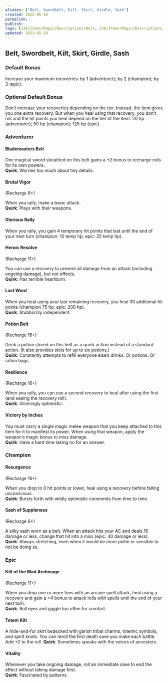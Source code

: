 ```yaml
---
aliases: ["Belt, Swordbelt, Kilt, Skirt, Girdle, Sash"]
created: 2023-05-18
permalink: 
publish: 
tags: [13A/Items/Magic/Descriptions/Belt, 13A/Items/Magic/Descriptions/Swordbelt, 13A/Items/Magic/Descriptions/Kilt, 13A/Items/Magic/Descriptions/Skirt, 13A/Items/Magic/Descriptions/Girdle, 13A/Items/Magic/Descriptions/Sash]
updated: 2023-05-29
---
```


## Belt, Swordbelt, Kilt, Skirt, Girdle, Sash

### Default Bonus

Increase your maximum recoveries: by 1 (adventurer); by 2 (champion); by 3 (epic).

### Optional Default Bonus

Don’t increase your recoveries depending on the tier. Instead, the item gives you one extra recovery. But when you heal using that recovery, you don’t roll and the hit points you heal depend on the tier of the item: 20 hp (adventurer); 50 hp (champion); 125 hp (epic).

### Adventurer

#### Blademasters Belt

One magical sword sheathed on this belt gains a +2 bonus to recharge rolls for its own powers.  
**Quirk**: Worries too much about tiny details.

#### Brutal Vigor

(Recharge 6+)

When you rally, make a basic attack.  
**Quirk**: Plays with their weapons.

#### Glorious Rally

When you rally, you gain 4 temporary hit points that last until the end of your next turn (champion: 10 temp hp; epic: 25 temp hp).

#### Heroic Resolve

(Recharge 11+)

You can use a recovery to prevent all damage from an attack (including ongoing damage), but not effects.  
**Quirk**: Has terrible heartburn.

#### Last Word

When you heal using your last remaining recovery, you heal 30 additional hit points (champion 75 hp; epic: 200 hp).  
**Quirk**: Stubbornly independent.

#### Potion Belt

(Recharge 16+)

Drink a potion stored on this belt as a quick action instead of a standard action. (It also provides slots for up to six potions.)  
**Quirk**: Constantly attempts to refill everyone else’s drinks. Or potions. Or ration bags.

#### Resilience

(Recharge 16+)

When you rally, you can use a second recovery to heal after using the first (and seeing the recovery roll).  
**Quirk**: Grinningly optimistic.

#### Victory by Inches

You must carry a single magic melee weapon that you keep attached to this item for it to manifest its power. When using that weapon, apply the weapon’s magic bonus to miss damage.  
**Quirk**: Have a hard time taking no for an answer.

### Champion

#### Resurgence

(Recharge 16+)

When you drop to 0 hit points or lower, heal using a recovery before falling unconscious.  
**Quirk**: Bursts forth with wildly optimistic comments from time to time.

#### Sash of Suppleness

(Recharge 6+)

A silky sash worn as a belt. When an attack hits your AC and deals 16 damage or less, change that hit into a miss (epic: 40 damage or less).  
**Quirk**: Always stretching, even when it would be more polite or sensible to not be doing so.

### Epic

#### Kilt of the Mad Archmage

(Recharge 11+)

When you drop one or more foes with an arcane spell attack, heal using a recovery and gain a +4 bonus to attack rolls with spells until the end of your next turn.  
**Quirk**: Roll eyes and giggle too often for comfort.

#### Totem Kilt

A hide-and-fur skirt bedecked with garish tribal charms, totemic symbols, and spirit knots. You can reroll the first death save you make each battle. Add +2 to the roll. **Quirk**: Sometimes speaks with the voices of ancestors.

#### Vitality

Whenever you take ongoing damage, roll an immediate save to end the effect without taking damage first.  
**Quirk**: Fascinated by patterns.
